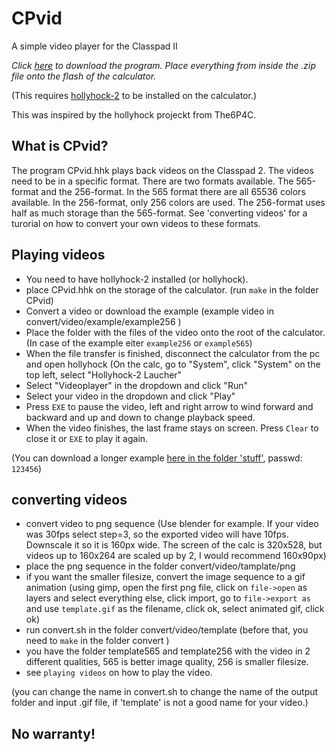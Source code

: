 # CPvid
A simple video player for the Classpad II 

_Click [here](https://github.com/SnailMath/CPvid/releases) to download the program. Place everything from inside the .zip file onto the flash of the calculator._


(This requires [hollyhock-2](https://github.com/SnailMath/hollyhock-2) to be installed on the calculator.)

This was inspired by the hollyhock projeckt from The6P4C.

## What is CPvid?
The program CPvid.hhk plays back videos on the Classpad 2. The videos need to be in a specific format.
There are two formats available. The 565-format and the 256-format. In the 565 format there are all 65536 colors available. In the 256-format, only 256 colors are used. The 256-format uses half as much storage than the 565-format.
See 'converting videos' for a turorial on how to convert your own videos to these formats.

## Playing videos
- You need to have hollyhock-2 installed (or hollyhock).
- place CPvid.hhk on the storage of the calculator. (run `make` in the folder CPvid)
- Convert a video or download the example (example video in convert/video/example/example256 )
- Place the folder with the files of the video onto the root of the calculator. (In case of the example eiter `example256` or `example565`)
- When the file transfer is finished, 
disconnect the calculator from the pc and open hollyhock 
(On the calc, go to "System", click "System" on the top left, select "Hollyhock-2 Laucher"
- Select "Videoplayer" in the dropdown and click "Run"
- Select your video in the dropdown and click "Play"
- Press `EXE` to pause the video, left and right arrow to wind forward and backward and up and down to change playback speed.
- When the video finishes, the last frame stays on screen. Press `Clear` to close it or `EXE` to play it again.

(You can download a longer example [here in the folder 'stuff'](https://drive.google.com/drive/u/0/folders/1T42uvVZ3Ps-bAghsFQeWIDF85kpocLed), passwd: `123456`)

## converting videos
- convert video to png sequence (Use blender for example. If your video was 30fps select step=3, so the exported video will have 10fps.
Downscale it so it is 160px wide. The screen of the calc is 320x528, but videos up to 160x264 are scaled up by 2, I would recommend 160x90px)
- place the png sequence in the folder convert/video/tamplate/png
- if you want the smaller filesize, convert the image sequence to a gif animation (using gimp, open the first png file, click on `file->open` as layers and select everything else, click import, go to `file->export as` and use `template.gif` as the filename, click ok, select animated gif, click ok)
- run convert.sh in the folder convert/video/template (before that, you need to `make` in the folder convert )
- you have the folder template565 and template256 with the video in 2 different qualities, 565 is better image quality, 256 is smaller filesize.
- see `playing videos` on how to play the video.

(you can change the name in convert.sh to change the name of the output folder and input .gif file, if 'template' is not a good name for your video.)

## No warranty!
